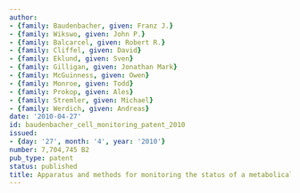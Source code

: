 ```yaml
---
author:
- {family: Baudenbacher, given: Franz J.}
- {family: Wikswo, given: John P.}
- {family: Balcarcel, given: Robert R.}
- {family: Cliffel, given: David}
- {family: Eklund, given: Sven}
- {family: Gilligan, given: Jonathan Mark}
- {family: McGuinness, given: Owen}
- {family: Monroe, given: Todd}
- {family: Prokop, given: Ales}
- {family: Stremler, given: Michael}
- {family: Werdich, given: Andreas}
date: '2010-04-27'
id: baudenbacher_cell_monitoring_patent_2010
issued:
- {day: '27', month: '4', year: '2010'}
number: 7,704,745 B2
pub_type: patent
status: published
title: Apparatus and methods for monitoring the status of a metabolically active cell
---
```

